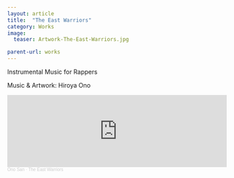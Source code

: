 ```yaml
---
layout: article
title:  "The East Warriors"
category: Works
image:
  teaser: Artwork-The-East-Warriors.jpg

parent-url: works
---
```


Instrumental Music for Rappers

<p1>Music & Artwork: Hiroya Ono</p1>

<iframe width="100%" height="166" scrolling="no" frameborder="no" allow="autoplay" src="https://w.soundcloud.com/player/?url=https%3A//api.soundcloud.com/tracks/917392096&color=%23ff5500&auto_play=false&hide_related=false&show_comments=true&show_user=true&show_reposts=false&show_teaser=true"></iframe><div style="font-size: 10px; color: #cccccc;line-break: anywhere;word-break: normal;overflow: hidden;white-space: nowrap;text-overflow: ellipsis; font-family: Interstate,Lucida Grande,Lucida Sans Unicode,Lucida Sans,Garuda,Verdana,Tahoma,sans-serif;font-weight: 100;"><a href="https://soundcloud.com/hiroya-ono" title="Ono San" target="_blank" style="color: #cccccc; text-decoration: none;">Ono San</a> · <a href="https://soundcloud.com/hiroya-ono/free-the-east-warriors-type-beat" title="The East Warriors" target="_blank" style="color: #cccccc; text-decoration: none;">The East Warriors</a></div>